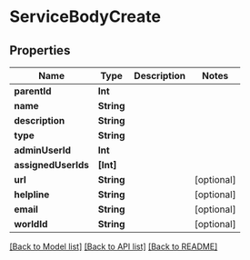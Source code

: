 # ServiceBodyCreate

## Properties
Name | Type | Description | Notes
------------ | ------------- | ------------- | -------------
**parentId** | **Int** |  | 
**name** | **String** |  | 
**description** | **String** |  | 
**type** | **String** |  | 
**adminUserId** | **Int** |  | 
**assignedUserIds** | **[Int]** |  | 
**url** | **String** |  | [optional] 
**helpline** | **String** |  | [optional] 
**email** | **String** |  | [optional] 
**worldId** | **String** |  | [optional] 

[[Back to Model list]](../README.md#documentation-for-models) [[Back to API list]](../README.md#documentation-for-api-endpoints) [[Back to README]](../README.md)


